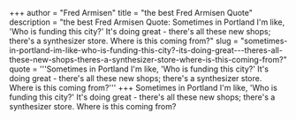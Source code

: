 +++
author = "Fred Armisen"
title = "the best Fred Armisen Quote"
description = "the best Fred Armisen Quote: Sometimes in Portland I'm like, 'Who is funding this city?' It's doing great - there's all these new shops; there's a synthesizer store. Where is this coming from?"
slug = "sometimes-in-portland-im-like-who-is-funding-this-city?-its-doing-great---theres-all-these-new-shops-theres-a-synthesizer-store-where-is-this-coming-from?"
quote = '''Sometimes in Portland I'm like, 'Who is funding this city?' It's doing great - there's all these new shops; there's a synthesizer store. Where is this coming from?'''
+++
Sometimes in Portland I'm like, 'Who is funding this city?' It's doing great - there's all these new shops; there's a synthesizer store. Where is this coming from?
